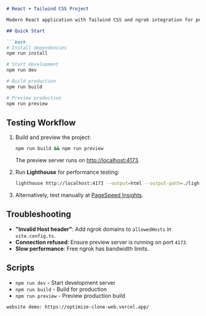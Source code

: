````markdown
# React + Tailwind CSS Project

Modern React application with Tailwind CSS and ngrok integration for performance testing.

## Quick Start

```bash
# Install dependencies
npm run install

# Start development
npm run dev

# Build production
npm run build

# Preview production
npm run preview
````

## Testing Workflow

1. Build and preview the project:

   ```bash
   npm run build && npm run preview
   ```

   The preview server runs on [http://localhost:4173](http://localhost:4173).



2. Run **Lighthouse** for performance testing:

   ```bash
   lighthouse http://localhost:4173 --output=html --output-path=./lighthouse-complete.html
   ```

3. Alternatively, test manually at [PageSpeed Insights](https://pagespeed.web.dev).

## Troubleshooting

* **"Invalid Host header"**: Add ngrok domains to `allowedHosts` in `vite.config.ts`.
* **Connection refused**: Ensure preview server is running on port `4173`.
* **Slow performance**: Free ngrok has bandwidth limits.

## Scripts

* `npm run dev` - Start development server
* `npm run build` - Build for production
* `npm run preview` - Preview production build

```
website demo: https://optimize-clone-web.vercel.app/
```
